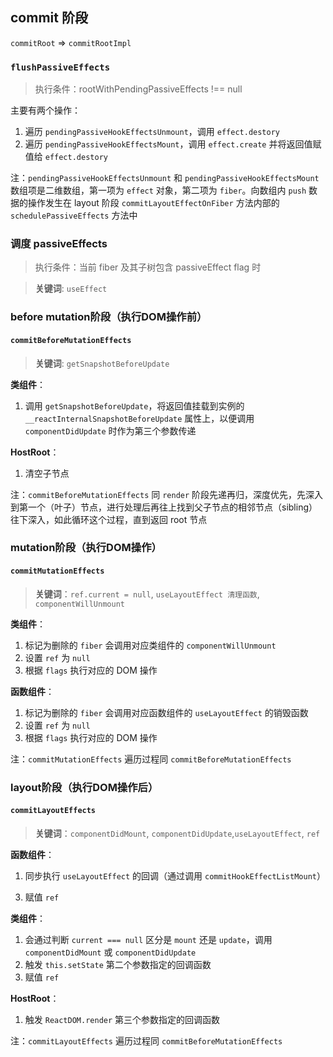 ## commit 阶段
`commitRoot` => `commitRootImpl`

### `flushPassiveEffects`
> 执行条件：rootWithPendingPassiveEffects !== null


主要有两个操作：
1. 遍历 `pendingPassiveHookEffectsUnmount`，调用 `effect.destory`
2. 遍历 `pendingPassiveHookEffectsMount`，调用 `effect.create` 并将返回值赋值给 `effect.destory`

注：`pendingPassiveHookEffectsUnmount` 和 `pendingPassiveHookEffectsMount` 数组项是二维数组，第一项为 `effect` 对象，第二项为 `fiber`。向数组内 `push` 数据的操作发生在 layout 阶段 `commitLayoutEffectOnFiber` 方法内部的 `schedulePassiveEffects` 方法中

### 调度 passiveEffects
> 执行条件：当前 fiber 及其子树包含 passiveEffect flag 时

> **关键词**: `useEffect`


### before mutation阶段（执行DOM操作前）

#### `commitBeforeMutationEffects`
> **关键词**: `getSnapshotBeforeUpdate`

**类组件**：
1. 调用 `getSnapshotBeforeUpdate`，将返回值挂载到实例的 `__reactInternalSnapshotBeforeUpdate` 属性上，以便调用 `componentDidUpdate` 时作为第三个参数传递

**HostRoot**：
1. 清空子节点

<!-- 主要有两个操作：
1. 调用 `commitBeforeMutationLifeCycles` 方法，触发类组件的 `getSnapshotBeforeUpdate` 的调用
2. 如果有 `passive effects`, 调度 `flushPassiveEffects` （`scheduleCallback(..., () => flushPassiveEffects())`）

注：整个 `useEffect` 异步调用分为三步：

1. `before mutation` 阶段在 `scheduleCallback` 中调度 `flushPassiveEffects`
2. `layout` 阶段之后将 `effectList` 赋值给 `rootWithPendingPassiveEffects`
3. `scheduleCallback` 触发 `flushPassiveEffects`，`flushPassiveEffects` 内部遍历 `rootWithPendingPassiveEffects` -->

注：`commitBeforeMutationEffects` 同 `render` 阶段先递再归，深度优先，先深入到第一个（叶子）节点，进行处理后再往上找到父子节点的相邻节点（sibling）往下深入，如此循环这个过程，直到返回 root 节点

### mutation阶段（执行DOM操作）


#### `commitMutationEffects`
> **关键词**：`ref.current = null`, `useLayoutEffect 清理函数`,  `componentWillUnmount`

**类组件**：
1. 标记为删除的 `fiber` 会调用对应类组件的 `componentWillUnmount`
2. 设置 `ref` 为 `null`
3. 根据 `flags` 执行对应的 DOM 操作

**函数组件**：
1. 标记为删除的 `fiber` 会调用对应函数组件的 `useLayoutEffect` 的销毁函数
2. 设置 `ref` 为 `null`
3. 根据 `flags` 执行对应的 DOM 操作


<!-- commitMutationEffects 会遍历 effectList，对每个 `Fiber` 节点执行如下三个操作：

- 根据 ContentReset effectTag 重置文字节点
- 设置 `ref` 为 `null`
- 根据 effectTag 执行 DOM 操作，其中 effectTag 包括 (Placement | Update | Deletion | Hydrating)，
当 `effectTag === Placement`， 会清除 ref 和调用 `componentWillUnmount`

当Fiber节点含有Update effectTag，意味着该Fiber节点需要更新。调用的方法为commitWork，他会根据Fiber.tag分别处理

当 `fiber.tag` 为 `FunctionComponent`，会调用 `commitHookEffectListUnmount` 。该方法会遍历 `effectList`，执行所有`useLayoutEffect` hook的销毁函数 -->

注：`commitMutationEffects` 遍历过程同 `commitBeforeMutationEffects`

### layout阶段（执行DOM操作后）
#### `commitLayoutEffects`

> **关键词**：`componentDidMount`, `componentDidUpdate`,`useLayoutEffect`, `ref`

**函数组件**：
1. 同步执行 `useLayoutEffect` 的回调（通过调用 `commitHookEffectListMount`）
<!-- 2. 然后调度`useEffect` 的销毁与回调函数（通过调用 `schedulePassiveEffects`，执行 `pendingPassiveHookEffectsUnmount.push` 和 `pendingPassiveHookEffectsMount.push`） -->
3. 赋值 `ref`

**类组件**：
1. 会通过判断 `current === null` 区分是 `mount` 还是 `update`，调用 `componentDidMount` 或 `componentDidUpdate`
2. 触发 `this.setState` 第二个参数指定的回调函数
3. 赋值 `ref`

**HostRoot**：
1. 触发 `ReactDOM.render` 第三个参数指定的回调函数

注：`commitLayoutEffects` 遍历过程同 `commitBeforeMutationEffects`

